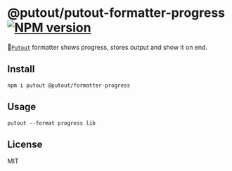 # @putout/putout-formatter-progress [![NPM version][NPMIMGURL]][NPMURL]

[NPMIMGURL]: https://img.shields.io/npm/v/@putout/formatter-progress.svg?style=flat&longCache=true
[NPMURL]: https://npmjs.org/package/@putout/formatter-progress "npm"

🐊[`Putout`](https://github.com/coderaiser/putout) formatter shows progress, stores output and show it on end.

## Install

```
npm i putout @putout/formatter-progress
```

## Usage

```
putout --format progress lib
```

## License

MIT
